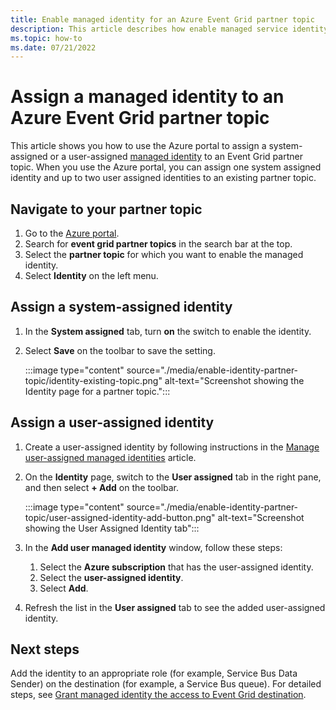 ```yaml
---
title: Enable managed identity for an Azure Event Grid partner topic
description: This article describes how enable managed service identity for an Azure Event Grid partner topic. 
ms.topic: how-to
ms.date: 07/21/2022
---
```


# Assign a managed identity to an Azure Event Grid partner topic 
This article shows you how to use the Azure portal to assign a system-assigned or a user-assigned [managed identity](/entra/identity/managed-identities-azure-resources/overview) to an Event Grid partner topic. When you use the Azure portal, you can assign one system assigned identity and up to two user assigned identities to an existing partner topic.

## Navigate to your partner topic
1. Go to the [Azure portal](https://portal.azure.com).
2. Search for **event grid partner topics** in the search bar at the top.
3. Select the **partner topic** for which you want to enable the managed identity. 
4. Select **Identity** on the left menu.

## Assign a system-assigned identity
1. In the **System assigned** tab, turn **on** the switch to enable the identity. 
1. Select **Save** on the toolbar to save the setting. 

    :::image type="content" source="./media/enable-identity-partner-topic/identity-existing-topic.png" alt-text="Screenshot showing the Identity page for a partner topic."::: 

## Assign a user-assigned identity
1. Create a user-assigned identity by following instructions in the [Manage user-assigned managed identities](/entra/identity/managed-identities-azure-resources/how-manage-user-assigned-managed-identities) article. 
1. On the **Identity** page, switch to the **User assigned** tab in the right pane, and then select **+ Add** on the toolbar.

    :::image type="content" source="./media/enable-identity-partner-topic/user-assigned-identity-add-button.png" alt-text="Screenshot showing the User Assigned Identity tab":::     
1. In the **Add user managed identity** window, follow these steps:
    1. Select the **Azure subscription** that has the user-assigned identity. 
    1. Select the **user-assigned identity**. 
    1. Select **Add**. 
1. Refresh the list in the **User assigned** tab to see the added user-assigned identity.


## Next steps
Add the identity to an appropriate role (for example, Service Bus Data Sender) on the destination (for example, a Service Bus queue). For detailed steps, see [Grant managed identity the access to Event Grid destination](add-identity-roles.md). 
